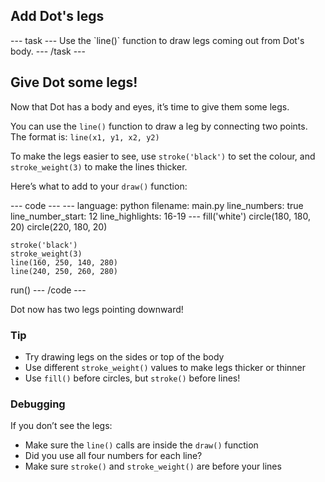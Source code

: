 <h2 class="c-project-heading--task">Add Dot's legs</h2>
--- task ---
Use the `line()` function to draw legs coming out from Dot's body.
--- /task ---

<h2 class="c-project-heading--explainer">Give Dot some legs!</h2>

Now that Dot has a body and eyes, it’s time to give them some legs.

You can use the `line()` function to draw a leg by connecting two points.  
The format is: `line(x1, y1, x2, y2)`

To make the legs easier to see, use `stroke('black')` to set the colour, and `stroke_weight(3)` to make the lines thicker.

Here’s what to add to your `draw()` function:

<div class="c-project-code">
--- code ---
---
language: python
filename: main.py
line_numbers: true
line_number_start: 12
line_highlights: 16-19
---
    fill('white')
    circle(180, 180, 20)
    circle(220, 180, 20)

    stroke('black')
    stroke_weight(3)
    line(160, 250, 140, 280)
    line(240, 250, 260, 280)

run()
--- /code ---
</div>

<div class="c-project-output">
Dot now has two legs pointing downward!
</div>

<div class="c-project-callout c-project-callout--tip">

### Tip

- Try drawing legs on the sides or top of the body<br />
- Use different `stroke_weight()` values to make legs thicker or thinner<br />
- Use `fill()` before circles, but `stroke()` before lines!

</div>

<div class="c-project-callout c-project-callout--debug">

### Debugging

If you don’t see the legs:<br />
- Make sure the `line()` calls are inside the `draw()` function<br />
- Did you use all four numbers for each line?<br />
- Make sure `stroke()` and `stroke_weight()` are before your lines

</div>
